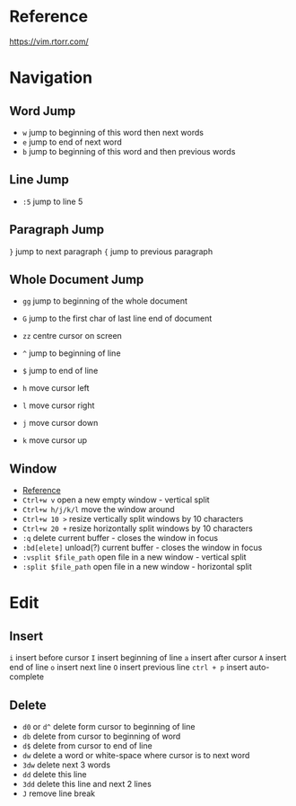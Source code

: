 # Reference
https://vim.rtorr.com/

# Navigation
## Word Jump
- `w` jump to beginning of this word then next words
- `e` jump to end of next word
- `b` jump to beginning of this word and then previous words
## Line Jump
- `:5` jump to line 5
## Paragraph Jump
`}` jump to next paragraph
`{` jump to previous paragraph
## Whole Document Jump
- `gg` jump to beginning of the whole document
- `G` jump to the first char of last line end of document
- `zz` centre cursor on screen

- `^` jump to beginning of line
- `$` jump to end of line
- `h` move cursor left
- `l` move cursor right
- `j` move cursor down
- `k` move cursor up

## Window
- [Reference](https://linuxhandbook.com/split-vim-workspace/)
- `Ctrl+w v`  open a new empty window - vertical split
- `Ctrl+w h/j/k/l`  move the window around
- `Ctrl+w 10 >`  resize vertically split windows by 10 characters
- `Ctrl+w 20 +`  resize horizontally split windows by 10 characters
- `:q`  delete current buffer - closes the window in focus
- `:bd[elete]`  unload(?) current buffer - closes the window in focus
- `:vsplit $file_path`  open file in a new window - vertical split
- `:split $file_path`  open file in a new window - horizontal split

# Edit
## Insert
`i` insert before cursor
`I` insert beginning of line
`a` insert after cursor
`A` insert end of line
`o` insert next line
`O` insert previous line
`ctrl + p` insert auto-complete
## Delete
- `d0` or `d^` delete form cursor to beginning of line
- `db` delete from cursor to beginning of word
- `d$` delete from cursor to end of line
- `dw` delete a word or white-space where cursor is to next word
- `3dw` delete next 3 words
- `dd` delete this line
- `3dd` delete this line and next 2 lines
- `J` remove line break

 